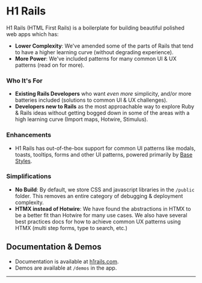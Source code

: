 # H1 Rails

H1 Rails (HTML First Rails) is a boilerplate for building beautiful polished web apps which has:

- **Lower Complexity**: We've amended some of the parts of Rails that tend to have a higher learning curve (without degrading experience). 
- **More Power**: We've included patterns for many common UI & UX patterns (read on for more).
 
### Who It's For
- **Existing Rails Developers** who want *even more* simplicity, and/or more batteries included (solutions to common UI & UX challenges).
- **Developers new to Rails** as the most approachable way to explore Ruby & Rails ideas without getting bogged down in some of the areas with a high learning curve (Import maps, Hotwire, Stimulus).
 

### Enhancements
- H1 Rails has out-of-the-box support for common UI patterns like modals, toasts, tooltips, forms and other UI patterns, powered primarily by [Base Styles](https://github.com/reallygoodsoftware/base-styles). 

### Simplifications

- **No Build**: By default, we store CSS and javascript libraries in the `/public` folder. This removes an entire category of debugging & deployment complexity. 
- **HTMX instead of Hotwire**: We have found the abstractions in HTMX to be a better fit than Hotwire for many use cases. We also have several best practices docs for how to achieve common UX patterns using HTMX (multi step forms, type to search, etc.)



## Documentation & Demos

- Documentation is available at [h1rails.com](https://h1rails.com).
- Demos are available at `/demos` in the app.

---
